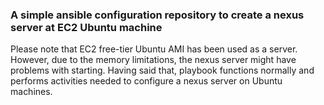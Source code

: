 ### A simple ansible configuration repository to create a nexus server at EC2 Ubuntu machine

Please note that EC2 free-tier Ubuntu AMI has been used as a server. However, due to the memory limitations, the nexus server might have problems with starting. Having said that, playbook functions normally and performs activities needed to configure a nexus server on Ubuntu machines.